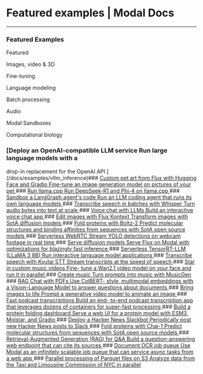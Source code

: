 # Featured examples | Modal Docs

* * *

### Featured Examples

Featured

Images, video & 3D

Fine-tuning

Language modeling

Batch processing

Audio

Modal Sandboxes

Computational biology

### [Deploy an OpenAI-compatible LLM service Run large language models with a
drop-in replacement for the OpenAI API ](/docs/examples/vllm_inference)###
[Custom pet art from Flux with Hugging Face and Gradio Fine-tune an image
generation model on pictures of your pet ](/docs/examples/dreambooth_app)###
[Run llama.cpp Run DeepSeek-R1 and Phi-4 on llama.cpp
](/docs/examples/llama_cpp)### [Sandbox a LangGraph agent's code Run an LLM
coding agent that runs its own language models ](/docs/examples/agent)###
[Transcribe speech in batches with Whisper Turn audio bytes into text at scale
](/docs/examples/batched_whisper)### [Voice chat with LLMs Build an
interactive voice chat app ](/docs/examples/llm-voice-chat)### [Edit images
with Flux Kontext Transform images with SotA diffusion models
](/docs/examples/image_to_image)### [Fold proteins with Boltz-2 Predict
molecular structures and binding affinities from sequences with SotA open
source models ](/docs/examples/boltz_predict)### [Serverless WebRTC Stream
YOLO detections on webcam footage in real time
](/docs/examples/webrtc_yolo)### [Serve diffusion models Serve Flux on Modal
with optimizations for blazingly fast inference ](/docs/examples/flux)###
[Serverless TensorRT-LLM (LLaMA 3 8B) Run interactive language model
applications ](/docs/examples/trtllm_latency)### [Transcribe speech with
Kyutai STT Stream transcripts at the speed of speech
](/docs/examples/streaming_kyutai_stt)### [Star in custom music videos Fine-
tune a Wan2.1 video model on your face and run it in parallel
](/docs/examples/music-video-gen)### [Create music Turn prompts into music
with MusicGen ](/docs/examples/musicgen)### [RAG Chat with PDFs Use ColBERT-
style, multimodal embeddings with a Vision-Language Model to answer questions
about documents ](/docs/examples/chat_with_pdf_vision)### [Bring images to
life Prompt a generative video model to animate an image
](/docs/examples/image_to_video)### [Fast podcast transcriptions Build an end-
to-end podcast transcription app that leverages dozens of containers for
super-fast processing ](/docs/examples/whisper-transcriber)### [Build a
protein folding dashboard Serve a web UI for a protein model with ESM3,
Molstar, and Gradio ](/docs/examples/esm3)### [Deploy a Hacker News Slackbot
Periodically post new Hacker News posts to Slack
](/docs/examples/hackernews_alerts)### [Fold proteins with Chai-1 Predict
molecular structures from sequences with SotA open source models
](/docs/examples/chai1)### [Retrieval-Augmented Generation (RAG) for Q&A Build
a question-answering web endpoint that can cite its sources
](/docs/examples/potus_speech_qanda)### [Document OCR job queue Use Modal as
an infinitely scalable job queue that can service async tasks from a web app
](/docs/examples/doc_ocr_jobs)### [Parallel processing of Parquet files on S3
Analyze data from the Taxi and Limousine Commission of NYC in parallel
](/docs/examples/s3_bucket_mount)

